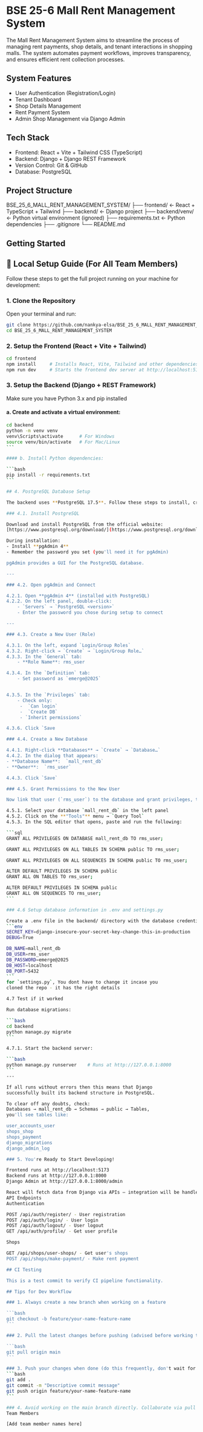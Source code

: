 # BSE 25-6 Mall Rent Management System

The Mall Rent Management System aims to streamline the process of managing rent
payments, shop details, and tenant interactions in shopping malls. The system
automates payment workflows, improves transparency, and ensures efficient rent
collection processes.

## System Features

- User Authentication (Registration/Login)
- Tenant Dashboard
- Shop Details Management
- Rent Payment System
- Admin Shop Management via Django Admin

## Tech Stack

- Frontend: React + Vite + Tailwind CSS (TypeScript)
- Backend: Django + Django REST Framework
- Version Control: Git & GitHub
- Database: PostgreSQL

## Project Structure

BSE_25_6_MALL_RENT_MANAGEMENT_SYSTEM/
├── frontend/ ← React + TypeScript + Tailwind
├── backend/ ← Django project
├── backend/venv/ ← Python virtual environment (ignored)
├── requirements.txt ← Python dependencies
├── .gitignore
└── README.md

## Getting Started

## 🔧 Local Setup Guide (For All Team Members)

Follow these steps to get the full project running on your machine for development:

### 1. Clone the Repository

Open your terminal and run:

```bash
git clone https://github.com/nankya-elsa/BSE_25_6_MALL_RENT_MANAGEMENT_SYSTEM.git
cd BSE_25_6_MALL_RENT_MANAGEMENT_SYSTEM
```

### 2. Setup the Frontend (React + Vite + Tailwind)

```bash
cd frontend
npm install     # Installs React, Vite, Tailwind and other dependencies
npm run dev     # Starts the frontend dev server at http://localhost:5173
```

### 3. Setup the Backend (Django + REST Framework)

Make sure you have Python 3.x and pip installed

#### a. Create and activate a virtual environment:

````bash
cd backend
python -m venv venv
venv\Scripts\activate      # For Windows
source venv/bin/activate   # For Mac/Linux
```

#### b. Install Python dependencies:

```bash
pip install -r requirements.txt
```

## 4. PostgreSQL Database Setup

The backend uses **PostgreSQL 17.5**. Follow these steps to install, create the database, user, and give it the right permissions.

### 4.1. Install PostgreSQL

Download and install PostgreSQL from the official website:
[https://www.postgresql.org/download/](https://www.postgresql.org/download/)

During installation:
- Install **pgAdmin 4**
- Remember the password you set (you'll need it for pgAdmin)

pgAdmin provides a GUI for the PostgreSQL database.

---

### 4.2. Open pgAdmin and Connect

4.2.1. Open **pgAdmin 4** (installed with PostgreSQL)
4.2.2. On the left panel, double-click:
    - `Servers` → `PostgreSQL <version>`
    - Enter the password you chose during setup to connect

---

### 4.3. Create a New User (Role)

4.3.1. On the left, expand `Login/Group Roles`
4.3.2. Right-click → `Create` → `Login/Group Role…`
4.3.3. In the `General` tab:
    - **Role Name**: rms_user

4.3.4. In the `Definition` tab:
    - Set password as `emerge@2025`


4.3.5. In the `Privileges` tab:
    - Check only:
     -  `Can login`
     -  `Create DB`
     - `Inherit permissions`

4.3.6. Click `Save

### 4.4. Create a New Database

4.4.1. Right-click **Databases** → `Create` → `Database…`
4.4.2. In the dialog that appears:
- **Database Name**:  `mall_rent_db`
- **Owner**:  `rms_user`

4.4.3. Click `Save`

### 4.5. Grant Permissions to the New User

Now link that user (`rms_user`) to the database and grant privileges, to ensure we don't get any privileges issues in future.

4.5.1. Select your database `mall_rent_db` in the left panel
4.5.2. Click on the **"Tools"** menu → `Query Tool`
4.5.3. In the SQL editor that opens, paste and run the following:

```sql
GRANT ALL PRIVILEGES ON DATABASE mall_rent_db TO rms_user;

GRANT ALL PRIVILEGES ON ALL TABLES IN SCHEMA public TO rms_user;

GRANT ALL PRIVILEGES ON ALL SEQUENCES IN SCHEMA public TO rms_user;

ALTER DEFAULT PRIVILEGES IN SCHEMA public
GRANT ALL ON TABLES TO rms_user;

ALTER DEFAULT PRIVILEGES IN SCHEMA public
GRANT ALL ON SEQUENCES TO rms_user;
```

### 4.6 Setup database information in .env and settings.py

Create a .env file in the backend/ directory with the database credentials:
```env
SECRET_KEY=django-insecure-your-secret-key-change-this-in-production
DEBUG=True

DB_NAME=mall_rent_db
DB_USER=rms_user
DB_PASSWORD=emerge@2025
DB_HOST=localhost
DB_PORT=5432
```
for `settings.py`, You dont have to change it incase you
cloned the repo - it has the right details

4.7 Test if it worked

Run database migrations:

```bash
cd backend
python manage.py migrate
```

4.7.1. Start the backend server:

```bash
python manage.py runserver    # Runs at http://127.0.0.1:8000
```
---

If all runs without errors then this means that Django
successfully built its backend structure in PostgreSQL.

To clear off any doubts, check:
Databases → mall_rent_db → Schemas → public → Tables,
you'll see tables like:

user_accounts_user
shops_shop
shops_payment
django_migrations
django_admin_log

### 5. You're Ready to Start Developing!

Frontend runs at http://localhost:5173
Backend runs at http://127.0.0.1:8000
Django Admin at http://127.0.0.1:8000/admin

React will fetch data from Django via APIs — integration will be handled in the code using axios.
API Endpoints
Authentication

POST /api/auth/register/ - User registration
POST /api/auth/login/ - User login
POST /api/auth/logout/ - User logout
GET /api/auth/profile/ - Get user profile

Shops

GET /api/shops/user-shops/ - Get user's shops
POST /api/shops/make-payment/ - Make rent payment

## CI Testing

This is a test commit to verify CI pipeline functionality.

## Tips for Dev Workflow

### 1. Always create a new branch when working on a feature

```bash
git checkout -b feature/your-name-feature-name
```

### 2. Pull the latest changes before pushing (advised before working to avoid working on already implemented things):

```bash
git pull origin main
```

### 3. Push your changes when done (do this frequently, don't wait for the code to pile up):
```bash
git add .
git commit -m "Descriptive commit message"
git push origin feature/your-name-feature-name
```

### 4. Avoid working on the main branch directly. Collaborate via pull requests.
Team Members

[Add team member names here]
````
